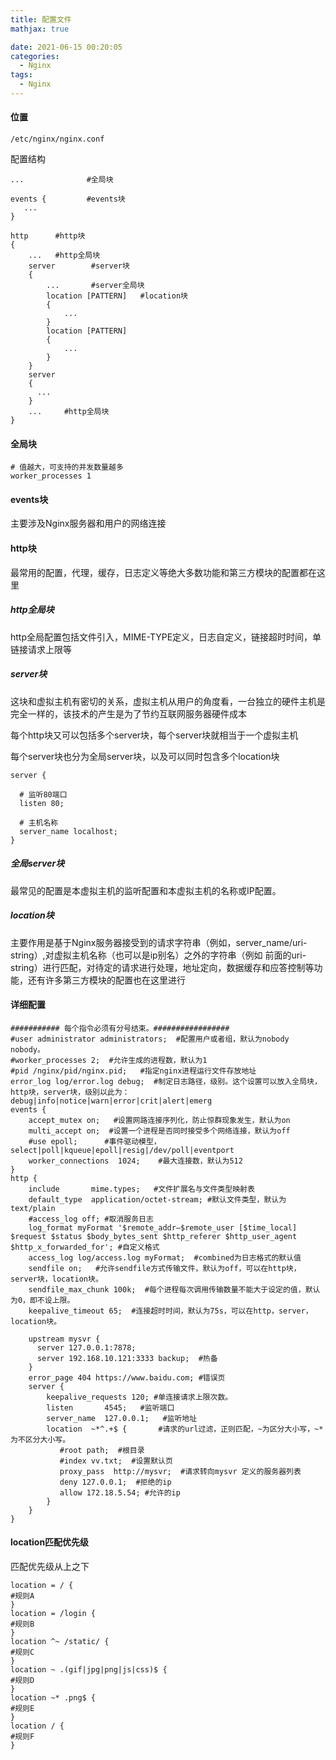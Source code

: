 ```yaml
---
title: 配置文件
mathjax: true

date: 2021-06-15 00:20:05
categories:
  - Nginx
tags:
  - Nginx
---
```



#### 位置

```
/etc/nginx/nginx.conf
```

配置结构

```
...              #全局块

events {         #events块
   ...
}

http      #http块
{
    ...   #http全局块
    server        #server块
    { 
        ...       #server全局块
        location [PATTERN]   #location块
        {
            ...
        }
        location [PATTERN] 
        {
            ...
        }
    }
    server
    {
      ...
    }
    ...     #http全局块
}
```

#### 全局块

```
# 值越大，可支持的并发数量越多
worker_processes 1 
```

#### events块

主要涉及Nginx服务器和用户的网络连接



#### http块

最常用的配置，代理，缓存，日志定义等绝大多数功能和第三方模块的配置都在这里

##### http全局块

http全局配置包括文件引入，MIME-TYPE定义，日志自定义，链接超时时间，单链接请求上限等

##### server块

这块和虚拟主机有密切的关系，虚拟主机从用户的角度看，一台独立的硬件主机是完全一样的，该技术的产生是为了节约互联网服务器硬件成本

每个http块又可以包括多个server块，每个server块就相当于一个虚拟主机

每个server块也分为全局server块，以及可以同时包含多个location块

```
server {

  # 监听80端口
  listen 80; 

  # 主机名称
  server_name localhost;
}
```

##### 全局server块

最常见的配置是本虚拟主机的监听配置和本虚拟主机的名称或IP配置。

##### location块

主要作用是基于Nginx服务器接受到的请求字符串（例如，server_name/uri-string）,对虚拟主机名称（也可以是ip别名）之外的字符串（例如 前面的uri-string）进行匹配，对待定的请求进行处理，地址定向，数据缓存和应答控制等功能，还有许多第三方模块的配置也在这里进行



#### 详细配置

```
########### 每个指令必须有分号结束。#################
#user administrator administrators;  #配置用户或者组，默认为nobody nobody。
#worker_processes 2;  #允许生成的进程数，默认为1
#pid /nginx/pid/nginx.pid;   #指定nginx进程运行文件存放地址
error_log log/error.log debug;  #制定日志路径，级别。这个设置可以放入全局块，http块，server块，级别以此为：debug|info|notice|warn|error|crit|alert|emerg
events {
    accept_mutex on;   #设置网路连接序列化，防止惊群现象发生，默认为on
    multi_accept on;  #设置一个进程是否同时接受多个网络连接，默认为off
    #use epoll;      #事件驱动模型，select|poll|kqueue|epoll|resig|/dev/poll|eventport
    worker_connections  1024;    #最大连接数，默认为512
}
http {
    include       mime.types;   #文件扩展名与文件类型映射表
    default_type  application/octet-stream; #默认文件类型，默认为text/plain
    #access_log off; #取消服务日志    
    log_format myFormat '$remote_addr–$remote_user [$time_local] $request $status $body_bytes_sent $http_referer $http_user_agent $http_x_forwarded_for'; #自定义格式
    access_log log/access.log myFormat;  #combined为日志格式的默认值
    sendfile on;   #允许sendfile方式传输文件，默认为off，可以在http块，server块，location块。
    sendfile_max_chunk 100k;  #每个进程每次调用传输数量不能大于设定的值，默认为0，即不设上限。
    keepalive_timeout 65;  #连接超时时间，默认为75s，可以在http，server，location块。

    upstream mysvr {   
      server 127.0.0.1:7878;
      server 192.168.10.121:3333 backup;  #热备
    }
    error_page 404 https://www.baidu.com; #错误页
    server {
        keepalive_requests 120; #单连接请求上限次数。
        listen       4545;   #监听端口
        server_name  127.0.0.1;   #监听地址       
        location  ~*^.+$ {       #请求的url过滤，正则匹配，~为区分大小写，~*为不区分大小写。
           #root path;  #根目录
           #index vv.txt;  #设置默认页
           proxy_pass  http://mysvr;  #请求转向mysvr 定义的服务器列表
           deny 127.0.0.1;  #拒绝的ip
           allow 172.18.5.54; #允许的ip           
        } 
    }
}
```

#### location匹配优先级

匹配优先级从上之下

```
location = / {
#规则A
}
location = /login {
#规则B
}
location ^~ /static/ {
#规则C
}
location ~ .(gif|jpg|png|js|css)$ {
#规则D
}
location ~* .png$ {
#规则E
}
location / {
#规则F
}
```